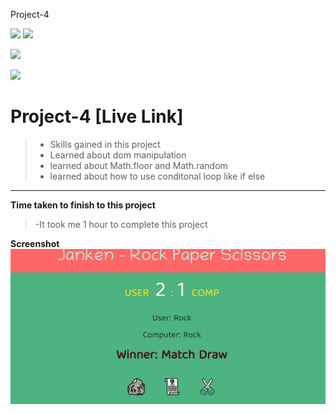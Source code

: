 Project-4

![](https://img.shields.io/badge/Full%20stack--Js%20%20bootcamp-Ineuron%20-yellowgreen)
![](https://img.shields.io/badge/Hitesh%20choudhary-LCO-orange)

![](https://img.shields.io/badge/HTML--CSS-JAVASCRIPT-yellowgreen)


![](https://img.shields.io/badge/Rishu%20srivastava-BCA-orange)

# **Project-4** [Live Link]
 >- Skills gained in this project
 >- Learned about dom manipulation
 >- learned about Math.floor and Math.random
 >- learned about how to use conditonal loop like if else
 
 ***
 **Time taken to finish to this project**
 
 >-It took me 1 hour to complete this project 

 **Screenshot**
 ![](./screenshot/04js.png)